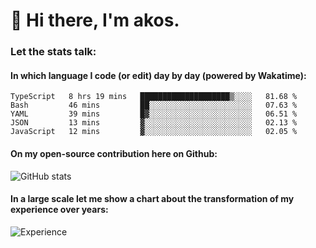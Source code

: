 # 👋 Hi there, I'm akos. 


### Let the stats talk:


#### In which language I code (or edit) day by day (powered by Wakatime): 

<!--START_SECTION:waka-->
```text
TypeScript   8 hrs 19 mins   ████████████████████▒░░░░   81.68 % 
Bash         46 mins         ██░░░░░░░░░░░░░░░░░░░░░░░   07.63 % 
YAML         39 mins         █▓░░░░░░░░░░░░░░░░░░░░░░░   06.51 % 
JSON         13 mins         ▓░░░░░░░░░░░░░░░░░░░░░░░░   02.13 % 
JavaScript   12 mins         ▓░░░░░░░░░░░░░░░░░░░░░░░░   02.05 % 
```
<!--END_SECTION:waka-->

#### On my open-source contribution here on Github:
 
![GitHub stats](https://github-readme-stats.vercel.app/api?username=akosbalasko)

#### In a large scale let me show a chart about the transformation of my experience over years:   

![Experience](https://cr-skills-chart-widget.azurewebsites.net/api/api?username=akosbalasko)
